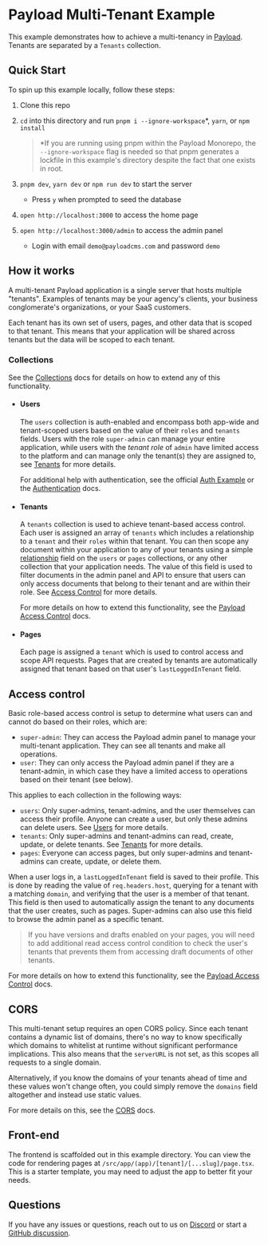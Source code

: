 # Payload Multi-Tenant Example

This example demonstrates how to achieve a multi-tenancy in [Payload](https://github.com/payloadcms/payload). Tenants are separated by a `Tenants` collection.

## Quick Start

To spin up this example locally, follow these steps:

1. Clone this repo
1. `cd` into this directory and run `pnpm i --ignore-workspace`\*, `yarn`, or `npm install`

   > \*If you are running using pnpm within the Payload Monorepo, the `--ignore-workspace` flag is needed so that pnpm generates a lockfile in this example's directory despite the fact that one exists in root.

1. `pnpm dev`, `yarn dev` or `npm run dev` to start the server
   - Press `y` when prompted to seed the database
1. `open http://localhost:3000` to access the home page
1. `open http://localhost:3000/admin` to access the admin panel
   - Login with email `demo@payloadcms.com` and password `demo`

## How it works

A multi-tenant Payload application is a single server that hosts multiple "tenants". Examples of tenants may be your agency's clients, your business conglomerate's organizations, or your SaaS customers.

Each tenant has its own set of users, pages, and other data that is scoped to that tenant. This means that your application will be shared across tenants but the data will be scoped to each tenant.

### Collections

See the [Collections](https://payloadcms.com/docs/configuration/collections) docs for details on how to extend any of this functionality.

- #### Users

  The `users` collection is auth-enabled and encompass both app-wide and tenant-scoped users based on the value of their `roles` and `tenants` fields. Users with the role `super-admin` can manage your entire application, while users with the _tenant role_ of `admin` have limited access to the platform and can manage only the tenant(s) they are assigned to, see [Tenants](#tenants) for more details.

  For additional help with authentication, see the official [Auth Example](https://github.com/payloadcms/payload/tree/main/examples/auth/cms#readme) or the [Authentication](https://payloadcms.com/docs/authentication/overview#authentication-overview) docs.

- #### Tenants

  A `tenants` collection is used to achieve tenant-based access control. Each user is assigned an array of `tenants` which includes a relationship to a `tenant` and their `roles` within that tenant. You can then scope any document within your application to any of your tenants using a simple [relationship](https://payloadcms.com/docs/fields/relationship) field on the `users` or `pages` collections, or any other collection that your application needs. The value of this field is used to filter documents in the admin panel and API to ensure that users can only access documents that belong to their tenant and are within their role. See [Access Control](#access-control) for more details.

  For more details on how to extend this functionality, see the [Payload Access Control](https://payloadcms.com/docs/access-control/overview) docs.

- #### Pages

  Each page is assigned a `tenant` which is used to control access and scope API requests. Pages that are created by tenants are automatically assigned that tenant based on that user's `lastLoggedInTenant` field.

## Access control

Basic role-based access control is setup to determine what users can and cannot do based on their roles, which are:

- `super-admin`: They can access the Payload admin panel to manage your multi-tenant application. They can see all tenants and make all operations.
- `user`: They can only access the Payload admin panel if they are a tenant-admin, in which case they have a limited access to operations based on their tenant (see below).

This applies to each collection in the following ways:

- `users`: Only super-admins, tenant-admins, and the user themselves can access their profile. Anyone can create a user, but only these admins can delete users. See [Users](#users) for more details.
- `tenants`: Only super-admins and tenant-admins can read, create, update, or delete tenants. See [Tenants](#tenants) for more details.
- `pages`: Everyone can access pages, but only super-admins and tenant-admins can create, update, or delete them.

When a user logs in, a `lastLoggedInTenant` field is saved to their profile. This is done by reading the value of `req.headers.host`, querying for a tenant with a matching `domain`, and verifying that the user is a member of that tenant. This field is then used to automatically assign the tenant to any documents that the user creates, such as pages. Super-admins can also use this field to browse the admin panel as a specific tenant.

> If you have versions and drafts enabled on your pages, you will need to add additional read access control condition to check the user's tenants that prevents them from accessing draft documents of other tenants.

For more details on how to extend this functionality, see the [Payload Access Control](https://payloadcms.com/docs/access-control/overview#access-control) docs.

## CORS

This multi-tenant setup requires an open CORS policy. Since each tenant contains a dynamic list of domains, there's no way to know specifically which domains to whitelist at runtime without significant performance implications. This also means that the `serverURL` is not set, as this scopes all requests to a single domain.

Alternatively, if you know the domains of your tenants ahead of time and these values won't change often, you could simply remove the `domains` field altogether and instead use static values.

For more details on this, see the [CORS](https://payloadcms.com/docs/production/preventing-abuse#cross-origin-resource-sharing-cors) docs.

## Front-end

The frontend is scaffolded out in this example directory. You can view the code for rendering pages at `/src/app/(app)/[tenant]/[...slug]/page.tsx`. This is a starter template, you may need to adjust the app to better fit your needs.

## Questions

If you have any issues or questions, reach out to us on [Discord](https://discord.com/invite/payload) or start a [GitHub discussion](https://github.com/payloadcms/payload/discussions).
